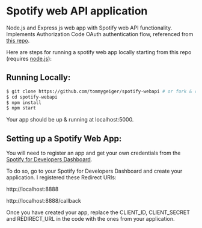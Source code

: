 # Spotify web API application

Node.js and Express js web app with Spotify web API functionality. Implements Authorization Code OAuth authentication flow, referenced from [this repo](https://github.com/spotify/web-api-auth-examples).

Here are steps for running a spotify web app locally starting from this repo (requires [node.js](https://nodejs.org/en/)):

## Running Locally:
```sh
$ git clone https://github.com/tommygeiger/spotify-webapi # or fork & clone
$ cd spotify-webapi
$ npm install
$ npm start
```
Your app should be up & running at localhost:5000.

## Setting up a Spotify Web App:

You will need to register an app and get your own credentials from the [Spotify for Developers Dashboard](https://developer.spotify.com/dashboard).

To do so, go to your Spotify for Developers Dashboard and create your application. I registered these Redirect URIs:

http://localhost:8888

http://localhost:8888/callback

Once you have created your app, replace the CLIENT_ID, CLIENT_SECRET and REDIRECT_URL in the code with the ones from your application.
